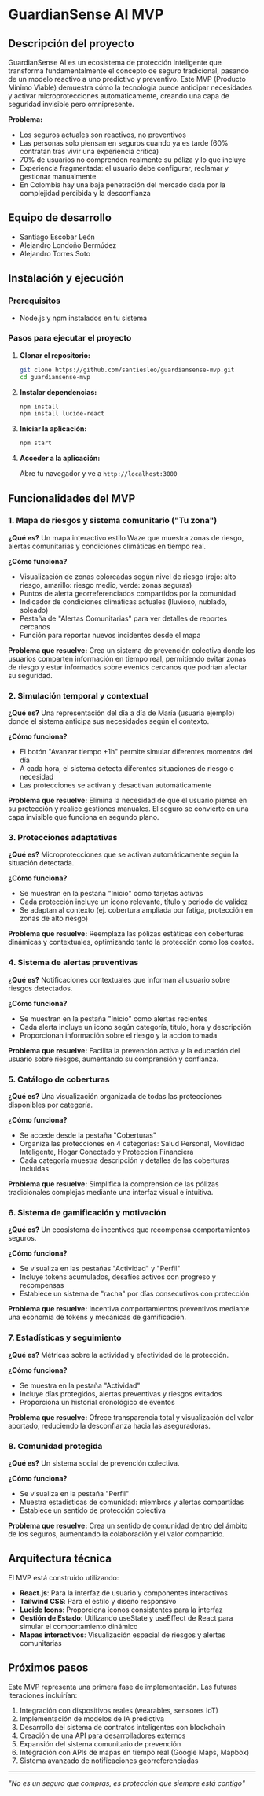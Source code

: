 # GuardianSense AI MVP

## Descripción del proyecto

GuardianSense AI es un ecosistema de protección inteligente que transforma fundamentalmente el concepto de seguro tradicional, pasando de un modelo reactivo a uno predictivo y preventivo. Este MVP (Producto Mínimo Viable) demuestra cómo la tecnología puede anticipar necesidades y activar microprotecciones automáticamente, creando una capa de seguridad invisible pero omnipresente.

**Problema:**
- Los seguros actuales son reactivos, no preventivos
- Las personas solo piensan en seguros cuando ya es tarde (60% contratan tras vivir una experiencia crítica)
- 70% de usuarios no comprenden realmente su póliza y lo que incluye
- Experiencia fragmentada: el usuario debe configurar, reclamar y gestionar manualmente
- En Colombia hay una baja penetración del mercado dada por la complejidad percibida y la desconfianza

## Equipo de desarrollo

- Santiago Escobar León
- Alejandro Londoño Bermúdez
- Alejandro Torres Soto

## Instalación y ejecución

### Prerequisitos
- Node.js y npm instalados en tu sistema

### Pasos para ejecutar el proyecto

1. **Clonar el repositorio:**
   ```bash
   git clone https://github.com/santiesleo/guardiansense-mvp.git
   cd guardiansense-mvp
   ```

2. **Instalar dependencias:**
   ```bash
   npm install
   npm install lucide-react
   ```

3. **Iniciar la aplicación:**
   ```bash
   npm start
   ```

4. **Acceder a la aplicación:**
   
   Abre tu navegador y ve a `http://localhost:3000`

## Funcionalidades del MVP

### 1. Mapa de riesgos y sistema comunitario ("Tu zona")
**¿Qué es?** Un mapa interactivo estilo Waze que muestra zonas de riesgo, alertas comunitarias y condiciones climáticas en tiempo real.

**¿Cómo funciona?**
- Visualización de zonas coloreadas según nivel de riesgo (rojo: alto riesgo, amarillo: riesgo medio, verde: zonas seguras)
- Puntos de alerta georreferenciados compartidos por la comunidad
- Indicador de condiciones climáticas actuales (lluvioso, nublado, soleado)
- Pestaña de "Alertas Comunitarias" para ver detalles de reportes cercanos
- Función para reportar nuevos incidentes desde el mapa

**Problema que resuelve:** Crea un sistema de prevención colectiva donde los usuarios comparten información en tiempo real, permitiendo evitar zonas de riesgo y estar informados sobre eventos cercanos que podrían afectar su seguridad.

### 2. Simulación temporal y contextual
**¿Qué es?** Una representación del día a día de María (usuaria ejemplo) donde el sistema anticipa sus necesidades según el contexto.

**¿Cómo funciona?** 
- El botón "Avanzar tiempo +1h" permite simular diferentes momentos del día
- A cada hora, el sistema detecta diferentes situaciones de riesgo o necesidad
- Las protecciones se activan y desactivan automáticamente

**Problema que resuelve:** Elimina la necesidad de que el usuario piense en su protección y realice gestiones manuales. El seguro se convierte en una capa invisible que funciona en segundo plano.

### 3. Protecciones adaptativas
**¿Qué es?** Microprotecciones que se activan automáticamente según la situación detectada.

**¿Cómo funciona?**
- Se muestran en la pestaña "Inicio" como tarjetas activas
- Cada protección incluye un icono relevante, título y periodo de validez
- Se adaptan al contexto (ej. cobertura ampliada por fatiga, protección en zonas de alto riesgo)

**Problema que resuelve:** Reemplaza las pólizas estáticas con coberturas dinámicas y contextuales, optimizando tanto la protección como los costos.

### 4. Sistema de alertas preventivas
**¿Qué es?** Notificaciones contextuales que informan al usuario sobre riesgos detectados.

**¿Cómo funciona?**
- Se muestran en la pestaña "Inicio" como alertas recientes
- Cada alerta incluye un icono según categoría, título, hora y descripción
- Proporcionan información sobre el riesgo y la acción tomada

**Problema que resuelve:** Facilita la prevención activa y la educación del usuario sobre riesgos, aumentando su comprensión y confianza.

### 5. Catálogo de coberturas
**¿Qué es?** Una visualización organizada de todas las protecciones disponibles por categoría.

**¿Cómo funciona?**
- Se accede desde la pestaña "Coberturas"
- Organiza las protecciones en 4 categorías: Salud Personal, Movilidad Inteligente, Hogar Conectado y Protección Financiera
- Cada categoría muestra descripción y detalles de las coberturas incluidas

**Problema que resuelve:** Simplifica la comprensión de las pólizas tradicionales complejas mediante una interfaz visual e intuitiva.

### 6. Sistema de gamificación y motivación
**¿Qué es?** Un ecosistema de incentivos que recompensa comportamientos seguros.

**¿Cómo funciona?**
- Se visualiza en las pestañas "Actividad" y "Perfil"
- Incluye tokens acumulados, desafíos activos con progreso y recompensas
- Establece un sistema de "racha" por días consecutivos con protección

**Problema que resuelve:** Incentiva comportamientos preventivos mediante una economía de tokens y mecánicas de gamificación.

### 7. Estadísticas y seguimiento
**¿Qué es?** Métricas sobre la actividad y efectividad de la protección.

**¿Cómo funciona?**
- Se muestra en la pestaña "Actividad"
- Incluye días protegidos, alertas preventivas y riesgos evitados
- Proporciona un historial cronológico de eventos

**Problema que resuelve:** Ofrece transparencia total y visualización del valor aportado, reduciendo la desconfianza hacia las aseguradoras.

### 8. Comunidad protegida
**¿Qué es?** Un sistema social de prevención colectiva.

**¿Cómo funciona?**
- Se visualiza en la pestaña "Perfil"
- Muestra estadísticas de comunidad: miembros y alertas compartidas
- Establece un sentido de protección colectiva

**Problema que resuelve:** Crea un sentido de comunidad dentro del ámbito de los seguros, aumentando la colaboración y el valor compartido.

## Arquitectura técnica

El MVP está construido utilizando:

- **React.js**: Para la interfaz de usuario y componentes interactivos
- **Tailwind CSS**: Para el estilo y diseño responsivo
- **Lucide Icons**: Proporciona iconos consistentes para la interfaz
- **Gestión de Estado**: Utilizando useState y useEffect de React para simular el comportamiento dinámico
- **Mapas interactivos**: Visualización espacial de riesgos y alertas comunitarias

## Próximos pasos

Este MVP representa una primera fase de implementación. Las futuras iteraciones incluirían:

1. Integración con dispositivos reales (wearables, sensores IoT)
2. Implementación de modelos de IA predictiva
3. Desarrollo del sistema de contratos inteligentes con blockchain
4. Creación de una API para desarrolladores externos
5. Expansión del sistema comunitario de prevención
6. Integración con APIs de mapas en tiempo real (Google Maps, Mapbox)
7. Sistema avanzado de notificaciones georreferenciadas

---

*"No es un seguro que compras, es protección que siempre está contigo"*
